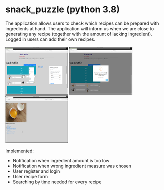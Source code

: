 # snack_puzzle (python 3.8)
The application allows users to check which recipes can be prepared with ingredients at hand. 
The application will inform us when we are close to generating any recipe (together with the amount of lacking ingredient). 
Logged in users can add their own recipes.<br>  
<img src="snack_puzzle/static/images/snack01.png" alt="Snack Puzzle" title="Ingredients menu" width="200" height="150"/>
<img src="snack_puzzle/static/images/snack02.png" alt="Snack Puzzle" title="Not enough ingredients warning" width="200" height="150"/>
<img src="snack_puzzle/static/images/snack03.png" alt="Snack Puzzle" title="Ingredient with example dishes" width="200" height="150"/>

Implemented:
- Notification when ingredient amount is too low
- Notification when wrong ingredient measure was chosen
- User register and login
- User recipe form
- Searching by time needed for every recipe
